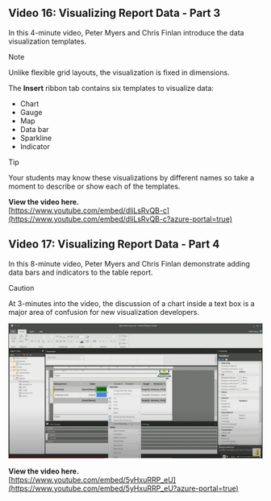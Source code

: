 ## Video  16: Visualizing Report Data - Part 3
In this 4-minute video, Peter Myers and Chris Finlan introduce the data visualization templates. 

> [!NOTE]
> Unlike flexible grid layouts, the visualization is fixed in dimensions.  

The **Insert** ribbon tab contains six templates to visualize data:
- Chart
- Gauge
- Map
- Data bar
- Sparkline
- Indicator

> [!TIP]
> Your students may know these visualizations by different names so take a moment to describe or show each of the templates.

**View the video here.**  
[https://www.youtube.com/embed/dliLsRvQB-c](https://www.youtube.com/embed/dliLsRvQB-c?azure-portal=true)


## Video 17: Visualizing Report Data - Part 4
In this 8-minute video, Peter Myers and Chris Finlan demonstrate adding data bars and indicators to the table report.


> [!CAUTION]
> At 3-minutes into the video, the discussion of a chart inside a text box is a major area of confusion for new visualization developers. 

![Screenshot of a chart in a textbox](../media/chart-textbox.png)

**View the video here.**  
[https://www.youtube.com/embed/5yHxuRRP_eU](https://www.youtube.com/embed/5yHxuRRP_eU?azure-portal=true)